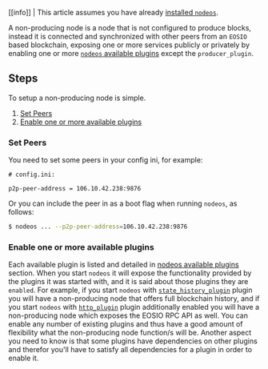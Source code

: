 
[[info]]
| This article assumes you have already [installed `nodeos`](../../01_install/index.md).

A non-producing node is a node that is not configured to produce blocks, instead it is connected and synchronized with other peers from an `EOSIO` based blockchain, exposing one or more services publicly or privately by enabling one or more [`nodeos` available plugins](../../03_plugins/index.md) except the `producer_plugin`.

## Steps
To setup a non-producing node is simple. 

1. [Set Peers](#set-peers)
2. [Enable one or more available plugins](#Enable-one-or-more-available-plugins)

### Set Peers

You need to set some peers in your config ini, for example:

```console
# config.ini:

p2p-peer-address = 106.10.42.238:9876
```

Or you can include the peer in as a boot flag when running `nodeos`, as follows:

```sh
$ nodeos ... --p2p-peer-address=106.10.42.238:9876
```

### Enable one or more available plugins

Each available plugin is listed and detailed in [nodeos available plugins](../../03_plugins/index.md) section.
When you start `nodeos` it will expose the functionality provided by the plugins it was started with, and it is said about those plugins they are `enabled`. For example, if you start `nodeos` with [`state_history_plugin`](state_history_plugin/index.md) plugin you will have a non-producing node that offers full blockchain history, and if you start `nodeos` with [`http_plugin`](http_plugin/index.md) plugin additionally enabled you will have a non-producing node which exposes the EOSIO RPC API as well. You can enable any number of existing plugins and thus have a good amount of flexibility what the non-producing node function/s will be. Another aspect you need to know is that some plugins have dependencies on other plugins and therefor you'll have to satisfy all dependencies for a plugin in order to enable it.

